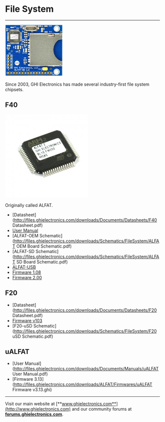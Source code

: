 # File System
---
![F40 Board](images/f40-board-noborder.jpg)

Since 2003, GHI Electronics has made several industry-first file system chipsets.

## F40
![F40](images/f40.jpg)

Originally called ALFAT.

* [Datasheet](http://files.ghielectronics.com/downloads/Documents/Datasheets/F40 Datasheet.pdf)
* [User Manual](http://files.ghielectronics.com/downloads/Documents/Manuals/Filesystem%20User%20Manual.pdf)
* [ALFAT-OEM Schematic](http://files.ghielectronics.com/downloads/Schematics/FileSystem/ALFAT OEM Board Schematic.pdf)
* [ALFAT-SD Schematic](http://files.ghielectronics.com/downloads/Schematics/FileSystem/ALFAT SD Board Schematic.pdf)
* [ALFAT-USB](http://files.ghielectronics.com/downloads/Schematics/FileSystem/ALFAT%20USB%20Board%20Schematic.pdf)
* [Firmware 1.08](http://files.ghielectronics.com/downloads/ALFAT/Firmwares/ALFAT%20Firmware%20v1.0.8.ghi) 
* [Firmware 2.00](http://files.ghielectronics.com/downloads/ALFAT/Firmwares/ALFAT%20Firmware%20v2.0.0.ghi)


## F20
* [Datasheet](http://files.ghielectronics.com/downloads/Documents/Datasheets/F20 Datasheet.pdf)
* [Firmware v103](http://files.ghielectronics.com/downloads/ALFAT/Firmwares/F20%20Firmware%20v1.0.3.ghi)
* [F20-uSD Schematic](http://files.ghielectronics.com/downloads/Schematics/FileSystem/F20 uSD Schematic.pdf)

## uALFAT
* [User Manual](http://files.ghielectronics.com/downloads/Documents/Manuals/uALFAT User Manual.pdf)
* [Firmware 3.13](http://files.ghielectronics.com/downloads/ALFAT/Firmwares/uALFAT Firmware v3.13.ghi)

***

Visit our main website at [**www.ghielectronics.com**](http://www.ghielectronics.com) and our community forums at [**forums.ghielectronics.com**](https://forums.ghielectronics.com/).